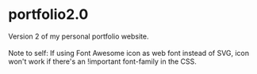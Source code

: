 # portfolio2.0
Version 2 of my personal portfolio website. 
<br><br>
Note to self: If using Font Awesome icon as web font instead of SVG, icon won't work if there's an !important font-family in the CSS.
